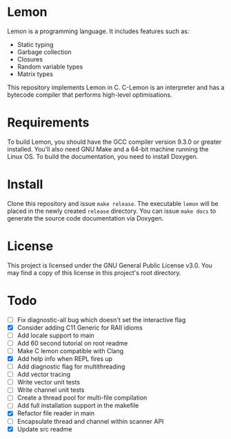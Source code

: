 # Lemon

Lemon is a programming language. It includes features such as:

- Static typing
- Garbage collection
- Closures
- Random variable types
- Matrix types

This repository implements Lemon in C. C-Lemon is an interpreter and has a bytecode compiler that performs high-level optimisations.

# Requirements

To build Lemon, you should have the GCC compiler version 9.3.0 or greater installed. You'll also need GNU Make and a 64-bit machine running the Linux OS. To build the documentation, you need to install Doxygen.

# Install

Clone this repository and issue `make release`. The executable `lemon` will be placed in the newly created `release` directory. You can issue `make docs` to generate the source code documentation via Doxygen.

# License

This project is licensed under the GNU General Public License v3.0. You may find a copy of this license in this project's root directory.

# Todo

- [ ] Fix diagnostic-all bug which doesn't set the interactive flag
- [X] Consider adding C11 Generic for RAII idioms
- [ ] Add locale support to main
- [ ] Add 60 second tutorial on root readme
- [ ] Make C lemon compatible with Clang
- [X] Add help info when REPL fires up
- [ ] Add diagnostic flag for multithreading
- [ ] Add vector tracing
- [ ] Write vector unit tests
- [ ] Write channel unit tests
- [ ] Create a thread pool for multi-file compilation
- [ ] Add full installation support in the makefile
- [X] Refactor file reader in main
- [ ] Encapsulate thread and channel within scanner API
- [X] Update src readme
